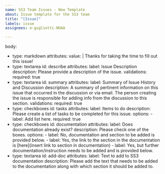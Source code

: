```yaml
---
name: SS3 Team Issues - New Template
about: Issue template for the SS3 team
title: "[Issue]"
labels: issue
assignees: e-gugliotti-NOAA

---
```


body:
  - type: markdown
    attributes:
      value: |
        Thanks for taking the time to fill out this issue!
  - type: textarea
    id: describe
    attributes:
      label: Issue Description
      description: Please provide a description of the issue.
    validations:
      required: true
  - type: textarea
    id: summary
    attributes:
      label: Summary of Issue History and Discussion 
      description: A summary of pertinent information on this issue that occurred in the discussion or via email. The person creating the issue is responsible for adding info from the discussion to this section.
    validations:
      required: true
  - type: checkboxes
    id: tasks
    attributes:
      label: Items to do
      description: Please create a list of tasks to be completed for this issue.
      options:
        - label: Add list here.
          required: true
  - type: checkboxes
    id: documentation
    attributes:
      label: Does documentation already exist?
      description: Please check one of the boxes.
      options:
        - label: No, documentation and section to be added is provided below.
        - label: Yes, the link to the section in the documentation is [here](insert link to section in documentation)
        - label: Yes, but further documentation/instruction needs to be added and is provided below.
  - type: textarea
    id: add-doc
    attributes:
      label: Text to add to SS3 documentation
      description: Please add the text that needs to be added to the documentation along with which section it should be added to.
